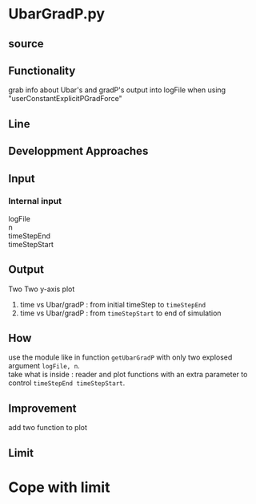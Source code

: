 # UbarGradP.py

## source

## Functionality
grab info about Ubar's and gradP's output into logFile when using "userConstantExplicitPGradForce"

## Line

## Developpment Approaches

## Input
### Internal input
logFile   
n   
timeStepEnd   
timeStepStart

## Output
Two Two y-axis plot    
1. time vs Ubar/gradP : from initial timeStep to `timeStepEnd`   
2. time vs Ubar/gradP : from `timeStepStart` to end of simulation

## How
use the module like in function `getUbarGradP` with only two explosed argument `logFile, n`.   
take what is inside : reader and plot functions with an extra parameter to control `timeStepEnd timeStepStart`.

## Improvement
add two function to plot   

## Limit

# Cope with limit
